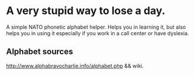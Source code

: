 # A very stupid way to lose a day.

A simple NATO phonetic alphabet helper. Helps you in learning it, but also helps you in using it especially if you work in a call center or have dyslexia.

## Alphabet sources
http://www.alphabravocharlie.info/alphabet.php
&& wiki.